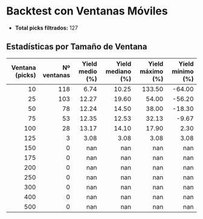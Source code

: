 # Backtest con Ventanas Móviles

- **Total picks filtrados:** 127

## Estadísticas por Tamaño de Ventana

| Ventana (picks) | Nº ventanas | Yield medio (%) | Yield mediano (%) | Yield máximo (%) | Yield mínimo (%) |
|---------------:|------------:|----------------:|------------------:|-----------------:|-----------------:|
|              10 |          118 |            6.74 |             10.25 |          133.50 |          -64.00 |
|              25 |          103 |           12.27 |             19.60 |           54.00 |          -56.20 |
|              50 |           78 |           12.24 |             14.50 |           38.00 |          -18.30 |
|              75 |           53 |           12.35 |             12.53 |           32.13 |           -9.67 |
|             100 |           28 |           13.17 |             14.10 |           17.90 |            2.30 |
|             125 |            3 |            3.08 |              3.08 |            3.08 |            3.08 |
|             150 |            0 |             nan |               nan |             nan |             nan |
|             175 |            0 |             nan |               nan |             nan |             nan |
|             200 |            0 |             nan |               nan |             nan |             nan |
|             250 |            0 |             nan |               nan |             nan |             nan |
|             300 |            0 |             nan |               nan |             nan |             nan |
|             400 |            0 |             nan |               nan |             nan |             nan |
|             500 |            0 |             nan |               nan |             nan |             nan |